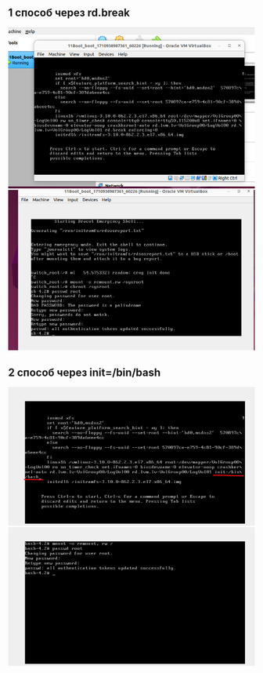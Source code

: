 ## 1 способ через rd.break

![alt text](chpwd.png)
![alt text](chpwd2.png)
## 2 способ через init=/bin/bash
![alt text](chpwd2_1.png)
![alt text](chpwd2_2.png)
